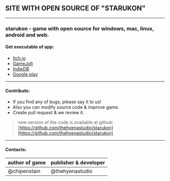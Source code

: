## SITE WITH OPEN SOURCE OF "STARUKON"
* * *
### starukon - game with open source for windows, mac, linux, android and web.
#### Get executable of app:

* [Itch.io](https://thehyenastudio.itch.io/starukon)
* [GameJolt](https://gamejolt.com/games/starukon/410288)
* [IndieDB](https://www.indiedb.com/games/starukon)
* [Google play](https://play.google.com/store/apps/details?id=com.thehyenastudio.starukon)
   
   
* * * 

#### Contribute:
* If you find any of bugs, please say it to us! 
* Also you can modify source code & improve game.
* Create pull request & we review it.

> new version of the code is available at github: [https://github.com/thehyenastudio/starukon](https://github.com/thehyenastudio/starukon)
   
   
* * *
   
   
#### Contacts:
author of game | publisher & developer
-------------- | ---------------------
@chipenstain | @thehyenastudio
